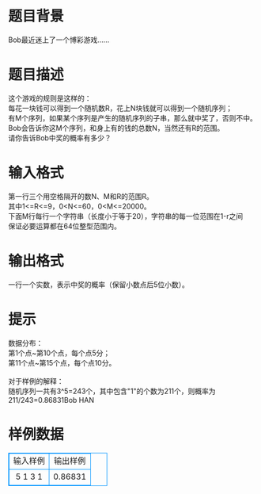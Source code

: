 # 

 
 # 题目背景 
Bob最近迷上了一个博彩游戏……<BR> 

 
 # 题目描述 
这个游戏的规则是这样的：<BR>每花一块钱可以得到一个随机数R，花上N块钱就可以得到一个随机序列；<BR>有M个序列，如果某个序列是产生的随机序列的子串，那么就中奖了，否则不中。<BR>Bob会告诉你这M个序列，和身上有的钱的总数N，当然还有R的范围。<BR>请你告诉Bob中奖的概率有多少？ 

 
 # 输入格式 
第一行三个用空格隔开的数N、M和R的范围R。<BR>其中1&lt;=R&lt;=9，0&lt;N&lt;=60，0&lt;M&lt;=20000。<BR>下面M行每行一个字符串（长度小于等于20），字符串的每一位范围在1-r之间<BR>保证必要运算都在64位整型范围内。<BR> 

 
 # 输出格式 
一行一个实数，表示中奖的概率（保留小数点后5位小数）。<BR> 

 
 # 提示 
数据分布：<BR>第1个点~第10个点，每个点5分；<BR>第11个点~第15个点，每个点10分。<BR><BR>对于样例的解释：<BR>随机序列一共有3^5=243个，其中包含"1"的个数为211个，则概率为211/243=0.86831Bob&nbsp;HAN<BR> 
# 样例数据
<style>
        table,table tr th, table tr td { border:1px solid #0094ff; }
        table { width: 200px; min-height: 25px; line-height: 25px; text-align: center; border-collapse: collapse;}   
    </style>
<table>
	<tr>
		<td>输入样例</td>
		<td>输出样例</td>
	</tr>
<tr><td>5 1 3
1
</td><td>0.86831</td></tr></table>

